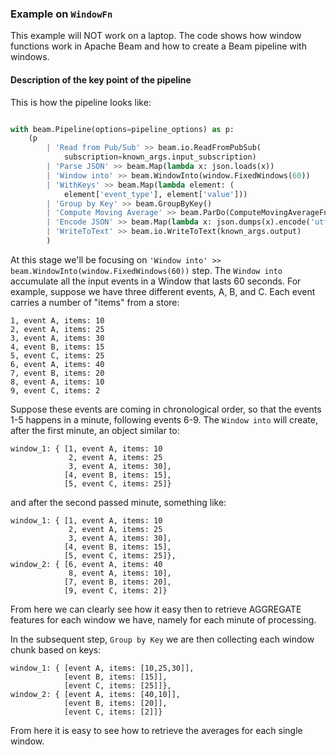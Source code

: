 ### Example on `WindowFn`

This example will NOT work on a laptop. The code shows how window functions work in Apache Beam and how to create a Beam pipeline with windows.

#### Description of the key point of the pipeline

This is how the pipeline looks like:

```python

with beam.Pipeline(options=pipeline_options) as p:
    (p
        | 'Read from Pub/Sub' >> beam.io.ReadFromPubSub(
            subscription=known_args.input_subscription)
        | 'Parse JSON' >> beam.Map(lambda x: json.loads(x))
        | 'Window into' >> beam.WindowInto(window.FixedWindows(60))
        | 'WithKeys' >> beam.Map(lambda element: (
            element['event_type'], element['value']))
        | 'Group by Key' >> beam.GroupByKey()
        | 'Compute Moving Average' >> beam.ParDo(ComputeMovingAverageFn())
        | 'Encode JSON' >> beam.Map(lambda x: json.dumps(x).encode('utf-8'))
        | 'WriteToText' >> beam.io.WriteToText(known_args.output)
        )
```

At this stage we'll be focusing on `'Window into' >> beam.WindowInto(window.FixedWindows(60))` step.
The `Window into` accumulate all the input events in a Window that lasts 60 seconds. For example, suppose we have three different events, A, B, and C. Each event carries a number of "items" from a store:
```
1, event A, items: 10
2, event A, items: 25
3, event A, items: 30
4, event B, items: 15
5, event C, items: 25
6, event A, items: 40
7, event B, items: 20
8, event A, items: 10
9, event C, items: 2
```
Suppose these events are coming in chronological order, so that the events 1-5 happens in a minute, following events 6-9.
The `Window into` will create, after the first minute, an object similar to:
```
window_1: { [1, event A, items: 10
             2, event A, items: 25
             3, event A, items: 30],
            [4, event B, items: 15],
            [5, event C, items: 25]}
```
and after the second passed minute, something like:
```
window_1: { [1, event A, items: 10
             2, event A, items: 25
             3, event A, items: 30],
            [4, event B, items: 15],
            [5, event C, items: 25]},
window_2: { [6, event A, items: 40
             8, event A, items: 10],
            [7, event B, items: 20],
            [9, event C, items: 2]}
```
From here we can clearly see how it easy then to retrieve AGGREGATE features for each window we have, namely for each minute of processing.

In the subsequent step, `Group by Key` we are then collecting each window chunk based on keys:
```
window_1: { [event A, items: [10,25,30]],
            [event B, items: [15]],
            [event C, items: [25]]},
window_2: { [event A, items: [40,10]],
            [event B, items: [20]],
            [event C, items: [2]]}
```

From here it is easy to see how to retrieve the averages for each single window.